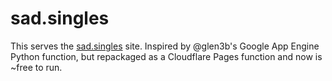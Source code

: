 # sad.singles

This serves the [sad.singles](https://sad.singles) site. Inspired by @glen3b's Google App Engine Python function, but repackaged as a Cloudflare Pages function and now is ~free to run.
